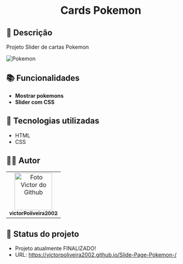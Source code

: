 <h1 align="center"> Cards Pokemon</h1>

## :memo: Descrição
Projeto Slider de cartas Pokemon

![Pokemon](https://user-images.githubusercontent.com/72527282/199102798-96184e3b-ea2d-497e-a9b2-befe698a35c6.gif)


## :books: Funcionalidades
* <b>Mostrar pokemons</b>
* <b>Slider com CSS</b>


## :wrench: Tecnologias utilizadas
* HTML
* CSS


## :technologist: Autor
<table>
  <tr>
    <td align="center">
      <a href="https://github.com/victorPoliveira2002">
        <img src="https://avatars.githubusercontent.com/u/72527282?s=400&u=5badd123270b78a82d5a70a8ff70bb45a5bd0d5b&v=4" width="100px;" alt="Foto Victor do Github"/><br>
        <sub>
          <b>victorPoliveira2002</b>
        </sub>
      </a>
    </td>
  </tr>
</table>

## :dart: Status do projeto
 * Projeto atualmente FINALIZADO!
 * URL: https://victorpoliveira2002.github.io/Slide-Page-Pokemon-/
